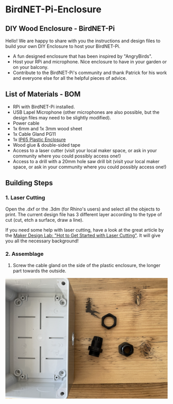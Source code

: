 # BirdNET-Pi-Enclosure

## DIY Wood Enclosure - BirdNET-Pi

Hello! We are happy to share with you the instructions and design files to build your own DIY Enclosure to host your BirdNET-Pi.

- A fun designed enclosure that has been inspired by "AngryBirds". 
- Host your RPi and microphone. Nice enclosure to have in your garden or on your balcony. 
- Contribute to the BirdNET-Pi's community and thank Patrick for his work and everyone else for all the helpful pieces of advice. 

## List of Materials - BOM
- RPi with BirdNET-Pi installed.
- USB Lapel Microphone (other microphones are also possible, but the design files may need to be slightly modified).
- Power cable 
- 1x 6mm and 1x 3mm wood sheet
- 1x Cable Gland PG11
- 1x [IP65 Plastic Enclosure](https://bit.ly/3ydXBJf)
- Wood glue & double-sided tape
- Access to a laser cutter (visit your local maker space, or ask in your community where you could possibly access one!)
- Access to a drill with a 20mm hole saw drill bit (visit your local maker space, or ask in your community where you could possibly access one!) 

## Building Steps
### 1. Laser Cutting
Open the .dxf or the .3dm (for Rhino's users) and select all the objects to print. The current design file has 3 different layer according to the type of cut (cut, etch a surface, draw a line). 

If you need some help with laser cutting, have a look at the great article by the [Maker Design Lab: "Hot to Get Started with Laser Cutting"](https://makerdesignlab.com/tutorials-tips/laser-cutting-beginners-guide/). It will give you all the necessary background! 

### 2. Assemblage

1. Screw the cable gland on the side of the plastic enclosure, the longer part towards the outside.

![image_1](/images/enclosure_step1.png)

